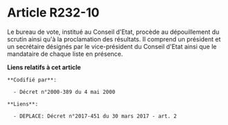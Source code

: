 # Article R232-10

Le bureau de vote, institué au Conseil d'Etat, procède au dépouillement du scrutin ainsi qu'à la proclamation des résultats.
Il comprend un président et un secrétaire désignés par le vice-président du Conseil d'Etat ainsi que le mandataire de chaque
liste en présence.

**Liens relatifs à cet article**

	**Codifié par**:

	  - Décret n°2000-389 du 4 mai 2000

	**Liens**:

	  - DEPLACE: Décret n°2017-451 du 30 mars 2017 - art. 2
